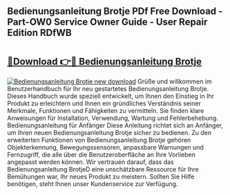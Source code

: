 ## Bedienungsanleitung Brotje PDf Free Download - Part-OW0 Service Owner Guide - User Repair Edition RDfWB

# <h2><a href="http://df3360.blite.top/?on=Bedienungsanleitung+Brotje">🔗Download 👉🔴 Bedienungsanleitung Brotje</a></h2>

[![Bedienungsanleitung Brotje new download](https://i.imgur.com/lujVjoI.png)](http://df3360.blite.top/?on=Bedienungsanleitung+Brotje)
Grüße und willkommen im Benutzerhandbuch für Ihr neu gestartetes Bedienungsanleitung Brotje. Dieses Handbuch wurde speziell entwickelt, um Ihnen den Einstieg in Ihr Produkt zu erleichtern und Ihnen ein gründliches Verständnis seiner Merkmale, Funktionen und Fähigkeiten zu vermitteln. Sie finden klare Anweisungen für Installation, Verwendung, Wartung und Fehlerbehebung. Bedienungsanleitung für Anfänger Diese Anleitung richtet sich an Anfänger, um Ihren neuen Bedienungsanleitung Brotje sicher zu bedienen. Zu den erweiterten Funktionen von Bedienungsanleitung Brotje gehören Objekterkennung, Bewegungssensoren, anpassbare Warnungen und Fernzugriff, die alle über die Benutzeroberfläche an Ihre Vorlieben angepasst werden können. Wir vertrauen darauf, dass das Bedienungsanleitung BrotjeD eine unschätzbare Ressource für Ihre Bemühungen war, Ihr neues Produkt zu meistern. Sollten Sie Hilfe benötigen, steht Ihnen unser Kundenservice zur Verfügung.
